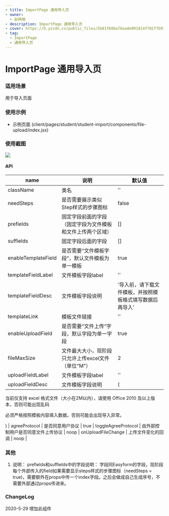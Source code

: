 ```yaml
---
- title: ImportPage 通用导入页
- owner:
  - 赵梓皓
- description: ImportPage 通用导入页
- cover: https://b.yzcdn.cn/public_files/5b81f68ba76aa4e091814f702ffb9165.png
- tag:
  - ImportPage
  - 通用导入页
---
```


# ImportPage 通用导入页

### 适用场景
用于导入页面

### 使用示例
* 示例页面 (client/pages/student/student-import/components/file-upload/index.jsx)

### 使用截图
![](https://b.yzcdn.cn/public_files/5b81f68ba76aa4e091814f702ffb9165.png)

#### API
name | 说明 | 默认值
-|-|-
className | 类名 | '' |
needSteps | 是否需要展示类似Step样式的步骤图标 | false |
prefields | 固定字段前面的字段（固定字段为文件模板和文件上传两个区域） | [] |
suffields | 固定字段后面的字段 | [] |
enableTemplateField | 是否需要“文件模板字段”，默认文件模板为单一模板 | true |
templateFieldLabel | 文件模板字段label | '' |
templateFieldDesc | 文件模板字段说明 | '导入前，请下载文件模板，并按照模板格式填写数据后再导入' |
templateLink | 模板文件链接 | '' |
enableUploadField | 是否需要“文件上传”字段，默认字段为单一字段 | true |
fileMaxSize | 文件最大大小，现阶段只允许上传excel文件（单位“M”） | 2 |
uploadFieldLabel | 文件模板字段label | '' |
uploadFieldDesc | 文件模板字段说明 | (<div className="file-uploader__desc">
  <p>当前仅支持 excel 格式文件（大小在2M以内），请使用 Office 2010 及以上版本，否则可能出现乱码</p>
  <p>必须严格按照模板内容填入数据，否则可能会出现导入异常。</p>
</div>) |
agreeProtocol | 是否同意用户协议 | true |
toggleAgreeProtocol | 由外部控制用户是否同意文件上传协议 | noop |
onUploadFileChange | 上传文件变化的回调 | noop |

### 其他
1. 说明：
prefields和suffields中的字段说明：
字段同Easyform的字段，现阶段每个外部传入的field如果需要显示steps样式的步骤图标（needSteps = true)，需要额外在props中传一个index字段。之后会做成自己生成序号，不需要外部通过props传进来。

### ChangeLog
2020-5-29 增加此组件
